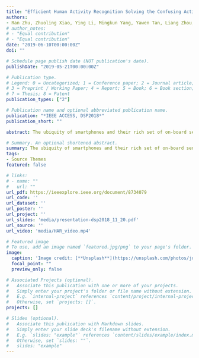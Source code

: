 ```yaml
---
title: "Efficient Human Activity Recognition Solving the Confusing Activities via Deep Ensemble Learning"
authors:
- Ran Zhu, Zhuoling Xiao, Ying Li, Mingkun Yang, Yawen Tan, Liang Zhou, Shuisheng Lin, Hongkai Wen
# author_notes:
# - "Equal contribution"
# - "Equal contribution"
date: "2019-06-10T00:00:00Z"
doi: ""

# Schedule page publish date (NOT publication's date).
publishDate: "2019-05-21T00:00:00Z"

# Publication type.
# Legend: 0 = Uncategorized; 1 = Conference paper; 2 = Journal article;
# 3 = Preprint / Working Paper; 4 = Report; 5 = Book; 6 = Book section;
# 7 = Thesis; 8 = Patent
publication_types: ["2"]

# Publication name and optional abbreviated publication name.
publication: "*IEEE ACCESS, DSP2018*"
publication_short: ""

abstract: The ubiquity of smartphones and their rich set of on-board sensors have created many exciting new opportunities, where smartphones are used as powerful computing platforms to sense and analyze pervasive data. One important application of mobile sensing is activity recognition based on smartphone inertial sensors, which is a fundamental building block for a variety of scenarios, such as indoor pedestrian tracking, mobile health care and smart cities. Although many approaches have been proposed to address the human activity recognition problem, several challenges are still present (i) people's motion modes are very different for different individuals; (ii) there is only very limited amount of training data; (iii) human activities can be arbitrary and complex, thus handcrafted feature engineering often fails to work; (iv) the recognition accuracy tends to be limited due to confusing activities. To tackle those challenges, in this paper we propose a human activity recognition framework based on Convolutional Neural Networks (CNN) with two convolutional layers using the smartphone-based accelerometer, gyroscope and magnetometer. To solve the confusion between highly similar activities like going upstairs and walking, this paper presents a novel ensemble model of CNN to further improve the identification accuracy. Extensive experiments have been conducted using 235 977 sensory samples from 100 subjects. The results have shown that the classification accuracy of the proposed model can up to 96.11%, which proves the effectiveness of the proposed model.

# Summary. An optional shortened abstract.
summary: The ubiquity of smartphones and their rich set of on-board sensors have created many exciting new opportunities, where smartphones are used as powerful ...
tags:
- Source Themes
featured: false

# links:
# - name: ""
#   url: ""
url_pdf: https://ieeexplore.ieee.org/document/8734079
url_code: ''
url_dataset: ''
url_poster: ''
url_project: ''
url_slides: 'media/presentation-dsp2018_11_20.pdf'
url_source: ''
url_video: 'media/HAR_video.mp4'

# Featured image
# To use, add an image named `featured.jpg/png` to your page's folder. 
image:
  caption: 'Image credit: [**Unsplash**](https://unsplash.com/photos/jdD8gXaTZsc)'
  focal_point: ""
  preview_only: false

# Associated Projects (optional).
#   Associate this publication with one or more of your projects.
#   Simply enter your project's folder or file name without extension.
#   E.g. `internal-project` references `content/project/internal-project/index.md`.
#   Otherwise, set `projects: []`.
projects: []

# Slides (optional).
#   Associate this publication with Markdown slides.
#   Simply enter your slide deck's filename without extension.
#   E.g. `slides: "example"` references `content/slides/example/index.md`.
#   Otherwise, set `slides: ""`.
#   slides: "example"
---
```



